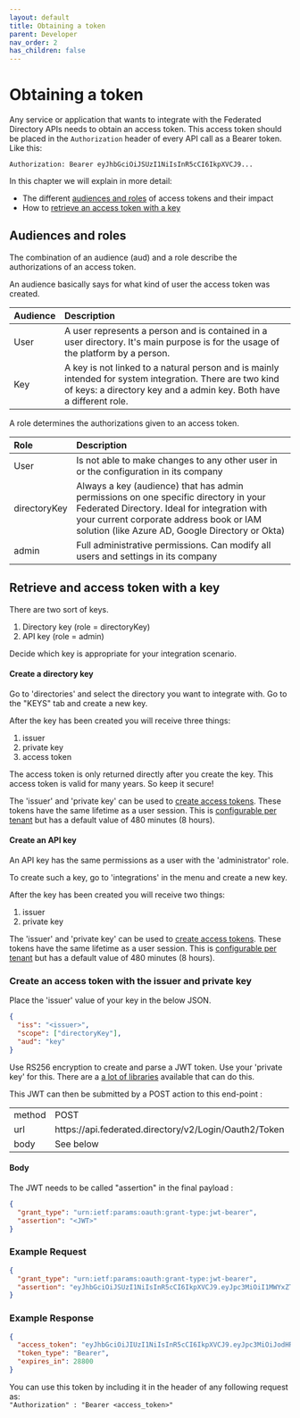 ```yaml
---
layout: default
title: Obtaining a token
parent: Developer
nav_order: 2
has_children: false
---
```


# Obtaining a token

Any service or application that wants to integrate with the Federated Directory APIs needs to obtain an access token. This access token should be placed in the `Authorization` header of every API call as a Bearer token. Like this:

    Authorization: Bearer eyJhbGciOiJSUzI1NiIsInR5cCI6IkpXVCJ9...

In this chapter we will explain in more detail:

- The different [audiences and roles](#audiencesandroles) of access tokens and their impact
- How to [retrieve an access token with a key](#key)

<h2 id="audiencesandroles"> Audiences and roles </h2>

The combination of an audience (aud) and a role describe the authorizations of an access token.

An audience basically says for what kind of user the access token was created.

| Audience | Description                                                                                                                                                                     |
| :------- | :------------------------------------------------------------------------------------------------------------------------------------------------------------------------------ |
| User     | A user represents a person and is contained in a user directory. It's main purpose is for the usage of the platform by a person.                                                |
| Key      | A key is not linked to a natural person and is mainly intended for system integration. There are two kind of keys: a directory key and a admin key. Both have a different role. |

A role determines the authorizations given to an access token.

| Role         | Description                                                                                                                                                                                                                        |
| :----------- | :--------------------------------------------------------------------------------------------------------------------------------------------------------------------------------------------------------------------------------- |
| User         | Is not able to make changes to any other user in or the configuration in its company                                                                                                                                               |
| directoryKey | Always a key (audience) that has admin permissions on one specific directory in your Federated Directory. Ideal for integration with your current corporate address book or IAM solution (like Azure AD, Google Directory or Okta) |
| admin        | Full administrative permissions. Can modify all users and settings in its company                                                                                                                                                  |

<h2 id="key"> Retrieve and access token with a key </h2>

There are two sort of keys.

1. Directory key (role = directoryKey)
2. API key (role = admin)

Decide which key is appropriate for your integration scenario.

#### Create a directory key

Go to 'directories' and select the directory you want to integrate with.
Go to the "KEYS" tab and create a new key.

After the key has been created you will receive three things:

1. issuer
2. private key
3. access token

The access token is only returned directly after you create the key. This access token is
valid for many years. So keep it secure!

The 'issuer' and 'private key' can be used to [create access tokens](#createtokenwithkey). These tokens have the
same lifetime as a user session. This is [configurable per tenant](/administrator/company)
but has a default value of 480 minutes (8 hours).

#### Create an API key

An API key has the same permissions as a user with the 'administrator' role.

To create such a key, go to 'integrations' in the menu and create a new key.

After the key has been created you will receive two things:

1. issuer
2. private key

The 'issuer' and 'private key' can be used to [create access tokens](#createtokenwithkey). These tokens have the
same lifetime as a user session. This is [configurable per tenant](/administrator/company)
but has a default value of 480 minutes (8 hours).

<h3 id="createtokenwithkey">Create an access token with the issuer and private key</h3>

Place the 'issuer' value of your key in the below JSON.

```json
{
  "iss": "<issuer>",
  "scope": ["directoryKey"],
  "aud": "key"
}
```

Use RS256 encryption to create and parse a JWT token. Use your 'private key' for this.
There are a [a lot of libraries](https://www.jwt.io) available that can do this.

This JWT can then be submitted by a POST action to this end-point :

|        |                                                             |
| ------ | ----------------------------------------------------------- |
| method | POST                                                        |
| url    | ht<span>tps://api.federated.directory/v2/Login/Oauth2/Token |
| body   | See below                                                   |

#### Body

The JWT needs to be called "assertion" in the final payload :

```json
{
  "grant_type": "urn:ietf:params:oauth:grant-type:jwt-bearer",
  "assertion": "<JWT>"
}
```

### Example Request

```json
{
  "grant_type": "urn:ietf:params:oauth:grant-type:jwt-bearer",
  "assertion": "eyJhbGciOiJSUzI1NiIsInR5cCI6IkpXVCJ9.eyJpc3MiOiI1MWYxZTY1NmVsa3YzMXlwdXlmMWVlemlhd3VzbDM5a0BmZCIsInNjb3BlIjpbImFkbWluIl0sImF1ZCI6ImtleSJ9.NTcYu4kNx6xw7YeTuG0fEOgFccPco9oyDT1KcK5QLLT26_3VhF7kRTuHxDxxBrMjNDlb2RxkEXN0a3buME0lYDUoEcsooQlVCgH1teZsg8lzr4LdYmvY0j2EEH5FlkHDHRxejrstbGajlespxnFTK0c8t31sROaNMnKYBpwyf7I"
}
```

### Example Response

```json
{
  "access_token": "eyJhbGciOiJIUzI1NiIsInR5cCI6IkpXVCJ9.eyJpc3MiOiJodHRwczovL3d3dy5mZWRlcmF0ZWQuZGlyZWN0b3J5LyIsImF1ZCI6ImtleSIsImV4cCI6MTYwMjQ1ODg2OCwianRpIjoiN2RhNGUwYzAtZmRjYS0xMWVhLWEwZmEtNDdjMmFmMzE5YmU0In0.GIrdUmIccnFBTGKUmlLLOtIEGxqUL3uJ54yG1SJYGyo",
  "token_type": "Bearer",
  "expires_in": 28800
}
```

You can use this token by including it in the header of any following request as:
<br>
`"Authorization" : "Bearer <access_token>"`
